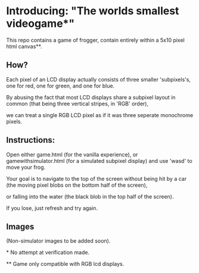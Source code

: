 
# Introducing: "The worlds smallest videogame*"
This repo contains a game of frogger, contain entirely within a 5x10 pixel html canvas**.

## How?

Each pixel of an LCD display actually consists of three smaller 'subpixels's, one for red, one for green, and one for blue.

By abusing the fact that most LCD displays share a subpixel layout in common (that being three vertical stripes, in 'RGB' order),

we can treat a single RGB LCD pixel as if it was three seperate monochrome pixels.

## Instructions:

Open either game.html (for the vanilla experience), or gamewithsimulator.html (for a simulated subpixel display) and use 'wasd' to move your frog.

  

Your goal is to navigate to the top of the screen without being hit by a car (the moving pixel blobs on the bottom half of the screen),

or falling into the water (the black blob in the top half of the screen).

  

If you lose, just refresh and try again.

  
  

## Images

  
  

(Non-simulator images to be added soon).

  

\* No attempt at verification made.

\*\* Game only compatible with RGB lcd displays.